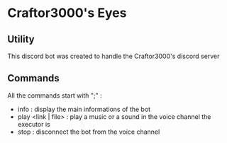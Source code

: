 # Craftor3000's Eyes

## Utility

This discord bot was created to handle the Craftor3000's discord server

## Commands

All the commands start with ";" :
- info : display the main informations of the bot
- play <link | file> : play a music or a sound in the voice channel the executor is
- stop : disconnect the bot from the voice channel
